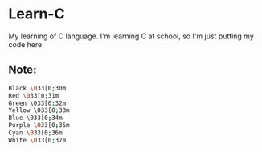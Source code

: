 # Learn-C

My learning of C language. I'm learning C at school, so I'm just putting my code here.

## Note:

```bash
Black \033[0;30m
Red \033[0;31m
Green \033[0;32m
Yellow \033[0;33m
Blue \033[0;34m
Purple \033[0;35m
Cyan \033[0;36m
White \033[0;37m
```